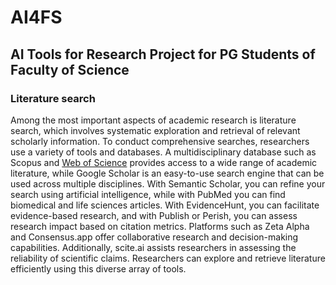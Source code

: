 # AI4FS
## AI Tools for Research Project for PG Students of Faculty of Science

### Literature search
Among the most important aspects of academic research is literature search, which involves systematic exploration and retrieval of relevant scholarly information. To conduct comprehensive searches, researchers use a variety of tools and databases. A multidisciplinary database such as Scopus and [Web of Science](https://access.clarivate.com/login?app=wos&alternative=true&shibShireURL=https:%2F%2Fwww.webofknowledge.com%2F%3Fauth%3DShibboleth&shibReturnURL=https:%2F%2Fwww.webofknowledge.com%2F&roaming=true) provides access to a wide range of academic literature, while Google Scholar is an easy-to-use search engine that can be used across multiple disciplines. With Semantic Scholar, you can refine your search using artificial intelligence, while with PubMed you can find biomedical and life sciences articles. With EvidenceHunt, you can facilitate evidence-based research, and with Publish or Perish, you can assess research impact based on citation metrics. Platforms such as Zeta Alpha and Consensus.app offer collaborative research and decision-making capabilities. Additionally, scite.ai assists researchers in assessing the reliability of scientific claims. Researchers can explore and retrieve literature efficiently using this diverse array of tools.
